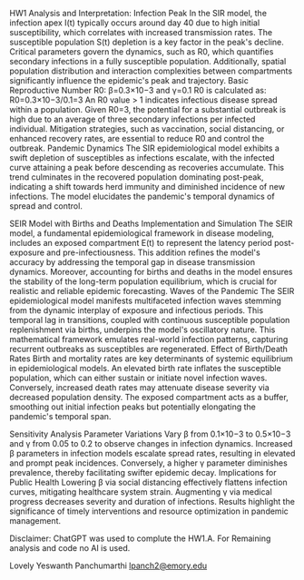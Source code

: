 HW1
Analysis and Interpretation:
Infection Peak
In the SIR model, the infection apex I(t) typically occurs around day 40 due to high initial susceptibility, which correlates with increased transmission rates. The susceptible population S(t) depletion is a key factor in the peak's decline. Critical parameters govern the dynamics, such as R0, which quantifies secondary infections in a fully susceptible population. Additionally, spatial population distribution and interaction complexities between compartments significantly influence the epidemic's peak and trajectory.
Basic Reproductive Number R0:
β=0.3×10−3 and γ=0.1 R0​ is calculated as: R0=0.3×10−3/0.1=3
An R0 value > 1 indicates infectious disease spread within a population. Given R0=3, the potential for a substantial outbreak is high due to an average of three secondary infections per infected individual. Mitigation strategies, such as vaccination, social distancing, or enhanced recovery rates, are essential to reduce R0 and control the outbreak.
Pandemic Dynamics
The SIR epidemiological model exhibits a swift depletion of susceptibles as infections escalate, with the infected curve attaining a peak before descending as recoveries accumulate. This trend culminates in the recovered population dominating post-peak, indicating a shift towards herd immunity and diminished incidence of new infections. The model elucidates the pandemic's temporal dynamics of spread and control.

SEIR Model with Births and Deaths
Implementation and Simulation
The SEIR model, a fundamental epidemiological framework in disease modeling, includes an exposed compartment E(t) to represent the latency period post-exposure and pre-infectiousness. This addition refines the model's accuracy by addressing the temporal gap in disease transmission dynamics. Moreover, accounting for births and deaths in the model ensures the stability of the long-term population equilibrium, which is crucial for realistic and reliable epidemic forecasting.
Waves of the Pandemic
The SEIR epidemiological model manifests multifaceted infection waves stemming from the dynamic interplay of exposure and infectious periods. This temporal lag in transitions, coupled with continuous susceptible population replenishment via births, underpins the model's oscillatory nature. This mathematical framework emulates real-world infection patterns, capturing recurrent outbreaks as susceptibles are regenerated.
Effect of Birth/Death Rates
Birth and mortality rates are key determinants of systemic equilibrium in epidemiological models. An elevated birth rate inflates the susceptible population, which can either sustain or initiate novel infection waves. Conversely, increased death rates may attenuate disease severity via decreased population density. The exposed compartment acts as a buffer, smoothing out initial infection peaks but potentially elongating the pandemic's temporal span.

Sensitivity Analysis
Parameter Variations
Vary β from 0.1×10−3 to 0.5×10−3 and γ from 0.05 to 0.2 to observe changes in infection dynamics. Increased β parameters in infection models escalate spread rates, resulting in elevated and prompt peak incidences. Conversely, a higher γ parameter diminishes prevalence, thereby facilitating swifter epidemic decay.
Implications for Public Health
Lowering β via social distancing effectively flattens infection curves, mitigating healthcare system strain. Augmenting γ via medical progress decreases severity and duration of infections. Results highlight the significance of timely interventions and resource optimization in pandemic management.


Disclaimer: ChatGPT was used to complute the HW1.A. For Remaining analysis and code no AI is used.

Lovely Yeswanth Panchumarthi
lpanch2@emory.edu
